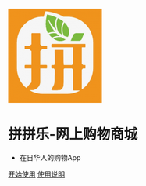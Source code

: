 ![logo](images/logo.png)

# 拼拼乐-网上购物商城
- 在日华人的购物App

[开始使用](https://www.pgyer.com/pinpinle_ios)
[使用说明](./README.md)
